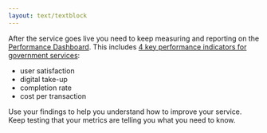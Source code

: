 ```yaml
---
layout: text/textblock
---
```


After the service goes live you need to keep measuring and reporting on the [Performance Dashboard](https://dashboard.gov.au/). This includes [4 key performance indicators for government services](/digital-service-standard/criteria/11-measure-performance/):
- user satisfaction
- digital take-up
- completion rate
- cost per transaction

Use your findings to help you understand how to improve your service. Keep testing that your metrics are telling you what you need to know.
